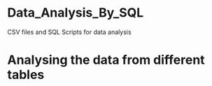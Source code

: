 # Data_Analysis_By_SQL
CSV files and SQL Scripts for data analysis
# Analysing the data from different tables
